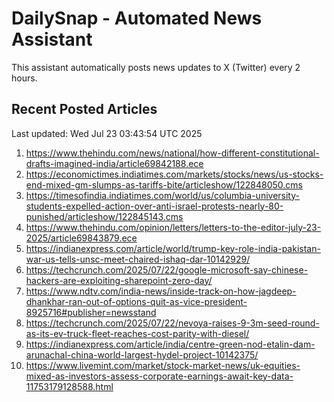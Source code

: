 # DailySnap - Automated News Assistant

This assistant automatically posts news updates to X (Twitter) every 2 hours.

## Recent Posted Articles

Last updated: Wed Jul 23 03:43:54 UTC 2025

1. https://www.thehindu.com/news/national/how-different-constitutional-drafts-imagined-india/article69842188.ece
2. https://economictimes.indiatimes.com/markets/stocks/news/us-stocks-end-mixed-gm-slumps-as-tariffs-bite/articleshow/122848050.cms
3. https://timesofindia.indiatimes.com/world/us/columbia-university-students-expelled-action-over-anti-israel-protests-nearly-80-punished/articleshow/122845143.cms
4. https://www.thehindu.com/opinion/letters/letters-to-the-editor-july-23-2025/article69843879.ece
5. https://indianexpress.com/article/world/trump-key-role-india-pakistan-war-us-tells-unsc-meet-chaired-ishaq-dar-10142929/
6. https://techcrunch.com/2025/07/22/google-microsoft-say-chinese-hackers-are-exploiting-sharepoint-zero-day/
7. https://www.ndtv.com/india-news/inside-track-on-how-jagdeep-dhankhar-ran-out-of-options-quit-as-vice-president-8925716#publisher=newsstand
8. https://techcrunch.com/2025/07/22/nevoya-raises-9-3m-seed-round-as-its-ev-truck-fleet-reaches-cost-parity-with-diesel/
9. https://indianexpress.com/article/india/centre-green-nod-etalin-dam-arunachal-china-world-largest-hydel-project-10142375/
10. https://www.livemint.com/market/stock-market-news/uk-equities-mixed-as-investors-assess-corporate-earnings-await-key-data-11753179128588.html
